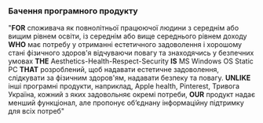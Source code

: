 ### Бачення програмного продукту

"**FOR** споживача як повнолітньої працюючої людини з середнім або вищим рівнем освіти, із середнім або вище середнього рівнем доходу **WHO** має потребу у отриманні естетичного задоволення і хорошому стані фізичного здоров'я відчуваючи повагу та знаходячись у безпечних умовах **THE** Aesthetics-Health-Respect-Security **IS** MS Windows OS Static PC **THAT** розроблений, щоб надавати естетичне задоволення, слідкувати за фізичним здоров'ям, надавати безпеку та повагу. **UNLIKE** інші програмні продукти, наприклад, Apple health, Pinterest, Тривога Україна, кожний з яких задовольняє окремі потреби, **OUR** продукт надає менший функціонал, але пропонує об’єднану інформаційну підтримку для всіх потреб"
